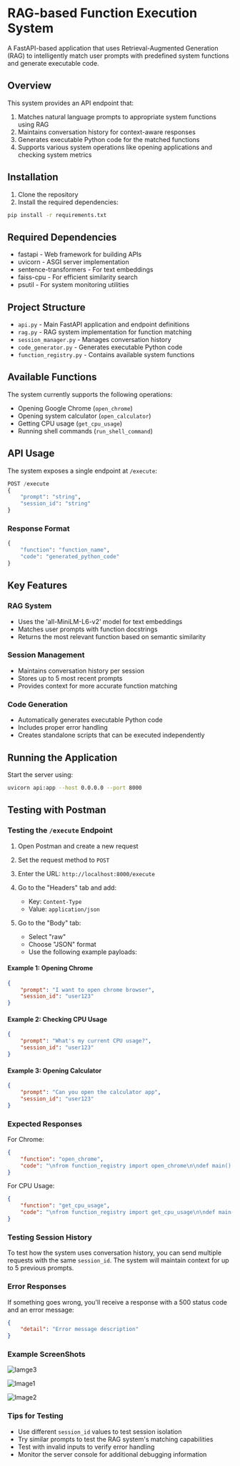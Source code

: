 # RAG-based Function Execution System

A FastAPI-based application that uses Retrieval-Augmented Generation (RAG) to intelligently match user prompts with predefined system functions and generate executable code.

## Overview

This system provides an API endpoint that:
1. Matches natural language prompts to appropriate system functions using RAG
2. Maintains conversation history for context-aware responses
3. Generates executable Python code for the matched functions
4. Supports various system operations like opening applications and checking system metrics

## Installation

1. Clone the repository
2. Install the required dependencies:
```bash
pip install -r requirements.txt
```

## Required Dependencies

- fastapi - Web framework for building APIs
- uvicorn - ASGI server implementation
- sentence-transformers - For text embeddings
- faiss-cpu - For efficient similarity search
- psutil - For system monitoring utilities

## Project Structure

- `api.py` - Main FastAPI application and endpoint definitions
- `rag.py` - RAG system implementation for function matching
- `session_manager.py` - Manages conversation history
- `code_generator.py` - Generates executable Python code
- `function_registry.py` - Contains available system functions

## Available Functions

The system currently supports the following operations:
- Opening Google Chrome (`open_chrome`)
- Opening system calculator (`open_calculator`)
- Getting CPU usage (`get_cpu_usage`)
- Running shell commands (`run_shell_command`)

## API Usage

The system exposes a single endpoint at `/execute`:

```python
POST /execute
{
    "prompt": "string",
    "session_id": "string"
}
```

### Response Format
```python
{
    "function": "function_name",
    "code": "generated_python_code"
}
```

## Key Features

### RAG System
- Uses the 'all-MiniLM-L6-v2' model for text embeddings
- Matches user prompts with function docstrings
- Returns the most relevant function based on semantic similarity

### Session Management
- Maintains conversation history per session
- Stores up to 5 most recent prompts
- Provides context for more accurate function matching

### Code Generation
- Automatically generates executable Python code
- Includes proper error handling
- Creates standalone scripts that can be executed independently

## Running the Application

Start the server using:
```bash
uvicorn api:app --host 0.0.0.0 --port 8000
```

## Testing with Postman

### Testing the `/execute` Endpoint

1. Open Postman and create a new request
2. Set the request method to `POST`
3. Enter the URL: `http://localhost:8000/execute`
4. Go to the "Headers" tab and add:
   - Key: `Content-Type`
   - Value: `application/json`

5. Go to the "Body" tab:
   - Select "raw"
   - Choose "JSON" format
   - Use the following example payloads:

#### Example 1: Opening Chrome
```json
{
    "prompt": "I want to open chrome browser",
    "session_id": "user123"
}
```

#### Example 2: Checking CPU Usage
```json
{
    "prompt": "What's my current CPU usage?",
    "session_id": "user123"
}
```

#### Example 3: Opening Calculator
```json
{
    "prompt": "Can you open the calculator app",
    "session_id": "user123"
}
```

### Expected Responses

For Chrome:
```json
{
    "function": "open_chrome",
    "code": "\nfrom function_registry import open_chrome\n\ndef main():\n    try:\n        open_chrome()\n        print(\"open_chrome executed successfully.\")\n    except Exception as e:\n        print(f\"Error executing open_chrome: {e}\")\n\nif __name__ == \"__main__\":\n    main()\n    "
}
```

For CPU Usage:
```json
{
    "function": "get_cpu_usage",
    "code": "\nfrom function_registry import get_cpu_usage\n\ndef main():\n    try:\n        get_cpu_usage()\n        print(\"get_cpu_usage executed successfully.\")\n    except Exception as e:\n        print(f\"Error executing get_cpu_usage: {e}\")\n\nif __name__ == \"__main__\":\n    main()\n    "
}
```

### Testing Session History

To test how the system uses conversation history, you can send multiple requests with the same `session_id`. The system will maintain context for up to 5 previous prompts.

### Error Responses

If something goes wrong, you'll receive a response with a 500 status code and an error message:

```json
{
    "detail": "Error message description"
}
```
### Example ScreenShots 

![Iamge3](https://github.com/user-attachments/assets/5036f954-09be-4a38-b87f-640dc41da349)

![Image1](https://github.com/user-attachments/assets/704d3c6e-3a25-447f-8e82-4ffbc0b6e6f0)

![Image2](https://github.com/user-attachments/assets/9fb63ac6-8a29-4d55-a937-e30087b3d63f)


### Tips for Testing
- Use different `session_id` values to test session isolation
- Try similar prompts to test the RAG system's matching capabilities
- Test with invalid inputs to verify error handling
- Monitor the server console for additional debugging information
